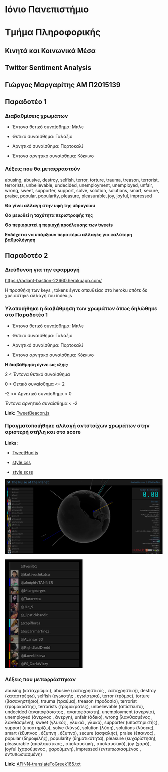 # Ιόνιο Πανεπιστήμιο

# Τμήμα Πληροφορικής

## Κινητά και Κοινωνικά Μέσα

## Twitter Sentiment Analysis

## Γιώργος Μαργαρίτης ΑΜ Π2015139

## Παραδοτέο 1

### Διαβαθμίσεις χρωμάτων

* Έντονα θετικό συναίσθημα: Μπλε

* Θετικό συναίσθημα: Γαλάζιο

* Αρνητικό συναίσθημα: Πορτοκαλί

* Έντονα αρνητικό συναίσθημα: Κόκκινο

### Λέξεις που θα μεταφραστούν

abusing, abusive, destroy, selfish, terror, torture, trauma, treason, terrorist, terrorists, unbelievable, undecided, unemployment, unemployed, unfair, wrong, sweet, supporter, support, solve, solution, solutions, smart, secure, praise, popular, popularity, pleasure, pleasurable, joy, joyful, impressed

**Θα γίνει αλλαγή στην υφή της υδρογείου**

**Θα μειωθεί η ταχύτητα περιστροφής της**

**Θα περιοριστεί η περιοχή προέλευσης των tweets**

**Ενδέχεται να υπάρξουν περαιτέρω αλλαγές για καλύτερη βαθμολόγηση**

## Παραδοτέο 2

### Διεύθυνση για την εφαρμογή
https://radiant-bastion-22660.herokuapp.com/

Η προσθήκη των keys , tokens έγινε απευθείας στο heroku οπότε δε χρειάστηκε αλλαγή του index.js

### Υλοποιήθηκε η διαβάθμηση των χρωμάτων όπως δηλώθηκε στο Παραδοτέο 1

* Έντονα θετικό συναίσθημα: Μπλε

* Θετικό συναίσθημα: Γαλάζιο

* Αρνητικό συναίσθημα: Πορτοκαλί

* Έντονα αρνητικό συναίσθημα: Κόκκινο

**Η διαβάθμηση έγινε ως εξής:**

2 < Έντονα θετικό συναίσθημα

0 < Θετικό συναίσθημα <= 2

-2 <= Αρνητικό συναίσθημα < 0

Έντονα αρνητικό συναίσθημα < -2

**Link:** [TweetBeacon.js](https://github.com/gmargaritis/twitter-stream-globe/blob/%CE%A0%CE%B1%CF%81%CE%B1%CE%B4%CE%BF%CF%84%CE%AD%CE%BF-2-/-%CE%91%CE%BB%CE%BB%CE%B1%CE%B3%CE%AE-%CE%A7%CF%81%CF%89%CE%BC%CE%AC%CF%84%CF%89%CE%BD/public/javascripts/TweetBeacon.js)

### Πραγματοποιήθηκε αλλαγή αντστοίχων χρωμάτων στην αριστερή στήλη και στο score

**Links:**
* [TweetHud.js](https://github.com/gmargaritis/twitter-stream-globe/blob/%CE%A0%CE%B1%CF%81%CE%B1%CE%B4%CE%BF%CF%84%CE%AD%CE%BF-2-/-%CE%91%CE%BB%CE%BB%CE%B1%CE%B3%CE%AE-%CE%A7%CF%81%CF%89%CE%BC%CE%AC%CF%84%CF%89%CE%BD/public/javascripts/TweetHud.js)

* [style.css](https://github.com/gmargaritis/twitter-stream-globe/blob/%CE%A0%CE%B1%CF%81%CE%B1%CE%B4%CE%BF%CF%84%CE%AD%CE%BF-2-/-%CE%91%CE%BB%CE%BB%CE%B1%CE%B3%CE%AE-%CE%A7%CF%81%CF%89%CE%BC%CE%AC%CF%84%CF%89%CE%BD/public/stylesheets/style.css)

* [style.scss](https://github.com/gmargaritis/twitter-stream-globe/blob/%CE%A0%CE%B1%CF%81%CE%B1%CE%B4%CE%BF%CF%84%CE%AD%CE%BF-2-/-%CE%91%CE%BB%CE%BB%CE%B1%CE%B3%CE%AE-%CE%A7%CF%81%CF%89%CE%BC%CE%AC%CF%84%CF%89%CE%BD/public/stylesheets/style.scss)

![Overview](overview.png)

![Sidebar](sidebar.png)

### Λέξεις που μεταφράστηκαν

abusing (καταχρώμαι), abusive (καταχρηστικός , καταχρηστική), destroy (καταστρέφω), selfish (εγωιστής , εγωίστρια), terror (τρόμος), torture (βασανηστήριο), trauma (τραύμα), treason (προδοσία), terrorist (τρομοκράτης), terrorists (τρομοκράτες), unbelievable (απίστευτο), undecided (αναποφάσιστος , αναποφάσιστη), unemployment (ανεργία), unemployed (άνεργος , άνεργη), unfair (άδικο), wrong (λανθασμένος , λανθασμένη), sweet (γλυκός , γλυκιά , γλυκό), supporter (υποστηρικτής), support (υποστηρίζω), solve (λύνω), solution (λύση), solutions (λύσεις), smart (έξυπνος , έξυπνη , έξυπνο), secure (ασφαλής), praise (έπαινος), popular (δημοφιλής), popularity (δημοτικότητα), pleasure (ευχαρίστηση), pleasurable (απολαυστικός , απολαυστική , απολαυστικό), joy (χαρά), joyful (χαρούμενος , χαρούμενη), impressed (εντυπωσιασμένος , εντυπωσιασμένη)

**Link:** [AFINN-translateToGreek165.txt](https://github.com/gmargaritis/twitter-stream-globe/blob/%CE%A0%CE%B1%CF%81%CE%B1%CE%B4%CE%BF%CF%84%CE%AD%CE%BF-2-/-%CE%9C%CE%B5%CF%84%CE%AC%CF%86%CF%81%CE%B1%CF%83%CE%B7-%CE%9B%CE%AD%CE%BE%CE%B5%CF%89%CE%BD/AFINN-translateToGreek165.txt)
